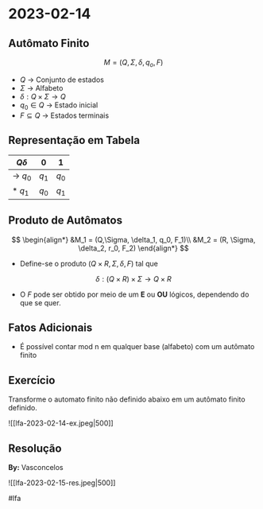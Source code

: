 # 2023-02-14

## Autômato Finito

$$
M = (Q, \Sigma, \delta, q_o, F)
$$

- $Q$ -> Conjunto de estados
- $\Sigma$ -> Alfabeto
- $\delta : Q \times \Sigma \to Q$
- $q_0 \in Q$ -> Estado inicial
- $F \subseteq Q$ -> Estados terminais

## Representação em Tabela

 $Q \delta$ | 0 | 1
 -- | -- | --
$\to$ $q_0$ | $q_1$ | $q_0$
$*$ $q_1$ | $q_0$ | $q_1$

## Produto de Autômatos

$$
\begin{align*}
&M_1 = (Q,\Sigma, \delta_1, q_0, F_1)\\
&M_2 = (R, \Sigma, \delta_2, r_0, F_2)
\end{align*}
$$

- Define-se o produto  $(Q \times R, \Sigma, \delta, F)$ tal que

$$
\delta: (Q \times R) \times \Sigma \to Q \times R
$$

- O $F$ pode ser obtido por meio de um **E** ou **OU** lógicos, dependendo do que se quer.

## Fatos Adicionais

- É possível contar mod n em qualquer base (alfabeto) com um autômato finito

## Exercício

Transforme o automato finito não definido abaixo em um autômato finito definido.

![[lfa-2023-02-14-ex.jpeg|500]]

## Resolução

**By:** Vasconcelos

![[lfa-2023-02-15-res.jpeg|500]]


#lfa 